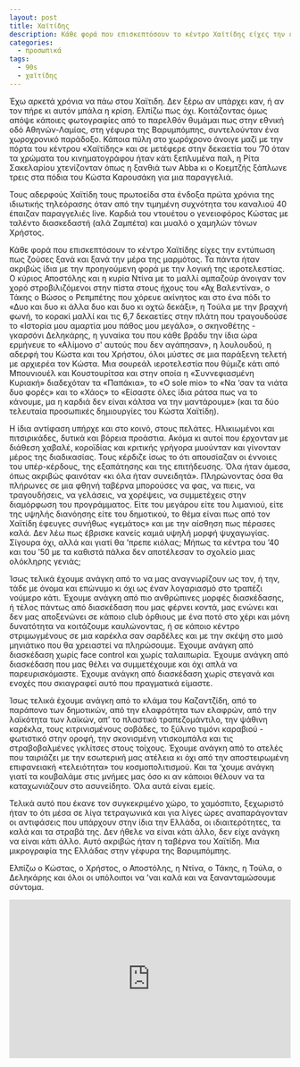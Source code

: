 ```yaml
---
layout: post
title: Χαϊτίδης
description: Κάθε φορά που επισκεπτόσουν το κέντρο Χαϊτίδης είχες την εντύπωση πως ζούσες ξανά και ξανά την μέρα της μαρμότας.
categories:
  - προσωπικά
tags: 
  - 90s
  - χαϊτίδης
---
```


Έχω αρκετά χρόνια να πάω στου Χαϊτιδη. Δεν ξέρω αν υπάρχει καν, ή αν τον πήρε κι αυτόν μπάλα η κρίση. Ελπίζω πως όχι. Κοιτάζοντας όμως απόψε κάποιες φωτογραφίες από το παρελθόν θυμάμαι πως στην εθνική οδό Αθηνών-Λαμίας, στη γέφυρα της Βαρυμπόμπης, συντελούνταν ένα χωροχρονικό παράδοξο. Κάποια πύλη στο χωρόχρονο άνοιγε μαζί με την πόρτα του κέντρου «Χαϊτίδης» και σε μετέφερε στην δεκαετία του ’70 όταν τα χρώματα του κινηματογράφου ήταν κάτι ξεπλυμένα παλ, η Ρίτα Σακελαρίου χτενίζονταν όπως η ξανθιά των Abba κι ο Κοεμτζής ξάπλωνε τρεις στα πόδια του Κώστα Καρουσάκη για μια παραγγελιά.

Τους αδερφούς Χαϊτίδη τους πρωτοείδα στα ένδοξα πρώτα χρόνια της ιδιωτικής τηλεόρασης όταν από την τιμημένη συχνότητα του καναλιού 40 έπαιζαν παραγγελιές live. Καρδιά του ντουέτου ο γενειοφόρος Κώστας με ταλέντο διασκεδαστή (αλά Ζαμπέτα) και μυαλό ο χαμηλών τόνων Χρήστος.

Κάθε φορά που επισκεπτόσουν το κέντρο Χαϊτίδης είχες την εντύπωση πως ζούσες ξανά και ξανά την μέρα της μαρμότας. Τα πάντα ήταν ακριβώς ίδια με την προηγούμενη φορά με την λογική της ιεροτελεστίας. Ο κύριος Αποστόλης και η κυρία Ντίνα με το μαλλί αμπαζούρ άνοιγαν τον χορό στροβιλιζόμενοι στην πίστα στους ήχους του «Αχ Βαλεντίνα», ο Τάκης ο Βώσος ο Ρεπμπέτης που χόρευε ακίνητος και στο ένα πόδι το «Δυο και δυο κι άλλα δυο και δυο κι οχτώ δεκάξι», η Τούλα με την βραχνή φωνή, το κορακί μαλλί και τις 6,7 δεκαετίες στην πλάτη που τραγουδούσε το «Ιστορία μου αμαρτία μου πάθος μου μεγάλο», ο σκηνοθέτης - γκαρσόνι Δεληκάρης, η γυναίκα του που κάθε βράδυ την ίδια ώρα ερμήνευε το «Αλίμονο σ' αυτούς που δεν αγάπησαν», η λουλουδού, η αδερφή του Κώστα και του Χρήστου, όλοι μύστες σε μια παράξενη τελετή με αρχιερέα τον Κώστα. Μια σουρεάλ ιεροτελεστία που θύμιζε κάτι από Μπουνιουέλ και Κουστουρίτσα και στην οποία η «Συννεφιασμένη Κυριακή» διαδεχόταν τα «Παπάκια», το «O sole mio» το «Να ‘σαν τα νιάτα δυο φορές» και το «Χάος» το «Είσαστε όλες ίδια ράτσα πως να το κάνουμε, μα η καρδιά δεν είναι κάλτσα να την μαντάρουμε» (και τα δύο τελευταία προσωπικές δημιουργίες του Κώστα Χαϊτίδη).

Η ίδια αντίφαση υπήρχε και στο κοινό, στους πελάτες. Ηλικιωμένοι και πιτσιρικάδες, δυτικά και βόρεια προάστια. Ακόμα κι αυτοί που έρχονταν με διάθεση χαβαλέ, κοροϊδίας και κριτικής γρήγορα μυούνταν και γίνονταν μέρος της διαδικασίας. Τους κέρδιζε ίσως το ότι απουσίαζαν οι έννοιες του υπέρ-κέρδους, της εξαπάτησης και της επιτήδευσης. Όλα ήταν άμεσα, όπως ακριβώς φαινόταν «κι όλα ήταν συνειδητά». Πληρώνοντας όσα θα πλήρωνες σε μια φθηνή ταβέρνα μπορούσες να φας, να πιεις, να τραγουδήσεις, να γελάσεις, να χορέψεις, να συμμετέχεις στην διαμόρφωση του προγράμματος. Είτε του μεγάρου είτε του λιμανιού, είτε της υψηλής διανόησης είτε του δημοτικού, το θέμα είναι πως από τον Χαϊτίδη έφευγες συνήθως «γεμάτος» και με την αίσθηση πως πέρασες καλά. Δεν λέω πως έβρισκε κανείς καμιά υψηλή μορφή ψυχαγωγίας. Σίγουρα όχι, αλλά και γιατί θα ’πρεπε κιόλας; Μήπως τα κέντρα του ’40 και του ’50 με τα καθιστά πάλκα δεν αποτέλεσαν το σχολείο μιας ολόκληρης γενιάς;

Ίσως τελικά έχουμε ανάγκη από το να μας αναγνωρίζουν ως τον, ή την, τάδε με όνομα και επώνυμο κι όχι ως έναν λογαριασμό στο τραπέζι νούμερο κάτι. Έχουμε ανάγκη από πιο ανθρώπινες μορφές διασκέδασης, ή τέλος πάντως  από διασκέδαση που μας φέρνει κοντά, μας ενώνει και δεν μας αποξενώνει σε κάποιο club όρθιους με ένα ποτό στο χέρι και μόνη δυνατότητα να κοιτάζουμε καυλώνοντας, ή σε κάποιο κέντρο στριμωγμένους σε μια καρέκλα σαν σαρδέλες και με την σκέψη στο μισό μηνιάτικο που θα χρειαστεί να πληρώσουμε. Έχουμε ανάγκη από διασκέδαση χωρίς face control και χωρίς ταλαιπωρία. Έχουμε ανάγκη από διασκέδαση που μας θέλει να συμμετέχουμε και όχι απλά να παρευρισκόμαστε. Έχουμε ανάγκη από διασκέδαση χωρίς στεγανά και ενοχές που σκιαγραφεί αυτό που πραγματικά είμαστε.

Ίσως τελικά έχουμε ανάγκη από το κλάμα του Καζαντζίδη, από το παράπονο των δημοτικών, από την ελαφρότητα των ελαφρών, από την λαϊκότητα των λαϊκών, απ’ το πλαστικό τραπεζομάντιλο, την ψάθινη καρέκλα, τους κιτρινισμένους σοβάδες, το ξύλινο τιμόνι καραβιού - φωτιστικό στην οροφή, την σκονισμένη ντισκομπάλα και τις στραβοβαλμένες γκλίτσες στους τοίχους. Έχουμε ανάγκη από το ατελές που ταιριάζει με την εσωτερική μας ατέλεια κι όχι από την αποστειρωμένη επιφανειακή «τελειότητα» του κοσμοπολιτισμού. Και τα ‘χουμε ανάγκη γιατί τα κουβαλάμε στις μνήμες μας όσο κι αν κάποιοι θέλουν να τα καταχωνιάζουν στο ασυνείδητο. Όλα αυτά είναι εμείς.

Τελικά αυτό που έκανε τον συγκεκριμένο χώρο, το χαμόσπιτο, ξεχωριστό ήταν το ότι μέσα σε λίγα τετραγωνικά και για λίγες ώρες αναπαράγονταν οι αντιφάσεις που υπάρχουν στην ίδια την Ελλάδα, οι ιδιαιτερότητες, τα καλά και τα στραβά της. Δεν ήθελε να είναι κάτι άλλο, δεν είχε ανάγκη να είναι κάτι άλλο. Αυτό ακριβώς ήταν η ταβέρνα του Χαϊτίδη. Μια μικρογραφία της Ελλάδας στην γέφυρα της Βαρυμπόμπης.

Ελπίζω ο Κώστας, ο Χρήστος, ο Αποστόλης, η Ντίνα, ο Τάκης, η Τούλα, ο Δεληκάρης και όλοι οι υπόλοιποι να ’ναι καλά και να ξανανταμώσουμε σύντομα.

<div class="yt-video" style="position:relative;height:0;padding-bottom:56.25%"><iframe width="560" height="315" src="https://www.youtube.com/embed/Oao3HK0FPDw" frameborder="0" style="position:absolute;width:100%;height:100%;left:0" allowfullscreen></iframe></div>
